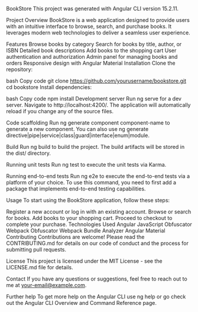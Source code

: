 BookStore
This project was generated with Angular CLI version 15.2.11.

Project Overview
BookStore is a web application designed to provide users with an intuitive interface to browse, search, and purchase books. It leverages modern web technologies to deliver a seamless user experience.

Features
Browse books by category
Search for books by title, author, or ISBN
Detailed book descriptions
Add books to the shopping cart
User authentication and authorization
Admin panel for managing books and orders
Responsive design with Angular Material
Installation
Clone the repository:

bash
Copy code
git clone https://github.com/yourusername/bookstore.git
cd bookstore
Install dependencies:

bash
Copy code
npm install
Development server
Run ng serve for a dev server. Navigate to http://localhost:4200/. The application will automatically reload if you change any of the source files.

Code scaffolding
Run ng generate component component-name to generate a new component. You can also use ng generate directive|pipe|service|class|guard|interface|enum|module.

Build
Run ng build to build the project. The build artifacts will be stored in the dist/ directory.

Running unit tests
Run ng test to execute the unit tests via Karma.

Running end-to-end tests
Run ng e2e to execute the end-to-end tests via a platform of your choice. To use this command, you need to first add a package that implements end-to-end testing capabilities.

Usage
To start using the BookStore application, follow these steps:

Register a new account or log in with an existing account.
Browse or search for books.
Add books to your shopping cart.
Proceed to checkout to complete your purchase.
Technologies Used
Angular
JavaScript Obfuscator
Webpack Obfuscator
Webpack Bundle Analyzer
Angular Material
Contributing
Contributions are welcome! Please read the CONTRIBUTING.md for details on our code of conduct and the process for submitting pull requests.

License
This project is licensed under the MIT License - see the LICENSE.md file for details.

Contact
If you have any questions or suggestions, feel free to reach out to me at your-email@example.com.

Further help
To get more help on the Angular CLI use ng help or go check out the Angular CLI Overview and Command Reference page.

